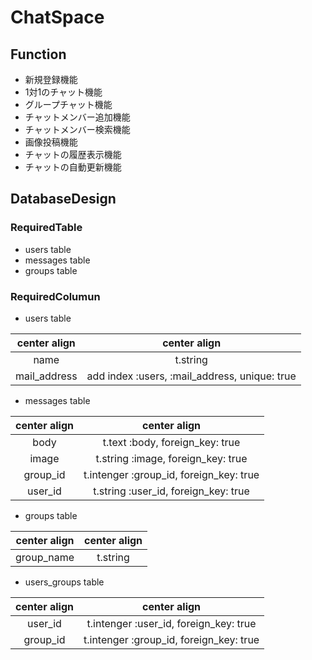 # ChatSpace

## Function
- 新規登録機能
- 1対1のチャット機能
- グループチャット機能
- チャットメンバー追加機能
- チャットメンバー検索機能
- 画像投稿機能
- チャットの履歴表示機能
- チャットの自動更新機能

## DatabaseDesign

### RequiredTable
  - users table
  - messages table
  - groups table

### RequiredColumun

 - users table

| center align| center align |
|:-----------:|:------------:|
| name        |    t.string    |
| mail_address|add index :users, :mail_address, unique: true    |

- messages table

| center align| center align |
|:-----------:|:------------:|
|body|t.text :body, foreign_key: true|
|image|t.string :image, foreign_key: true|
|group_id| t.intenger :group_id, foreign_key: true|
|user_id   |t.string :user_id, foreign_key: true|

 - groups table

| center align| center align |
|:-----------:|:------------:|
|group_name|t.string|


 - users_groups table

| center align| center align |
|:-----------:|:------------:|
|user_id|t.intenger :user_id, foreign_key: true|
|group_id|t.intenger :group_id, foreign_key: true|
